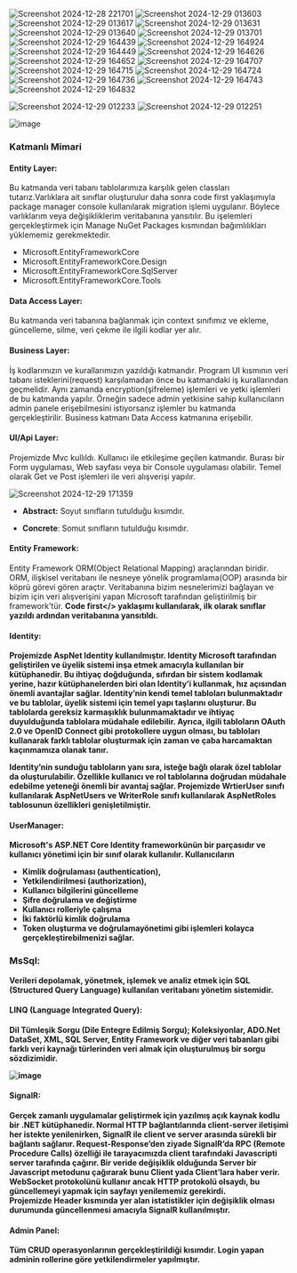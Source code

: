 
![Screenshot 2024-12-28 221701](https://github.com/user-attachments/assets/c969c000-b292-48ed-ab6b-5153a7a8f150)
![Screenshot 2024-12-29 013603](https://github.com/user-attachments/assets/47d1d139-09e0-4f04-b2be-f96d50b2f2eb)
![Screenshot 2024-12-29 013617](https://github.com/user-attachments/assets/bfaa7d47-5b70-4c0f-a6ed-fed6d2c083a0)
![Screenshot 2024-12-29 013631](https://github.com/user-attachments/assets/00f64f22-02f3-48f2-a1f5-17a5e7879359)
![Screenshot 2024-12-29 013640](https://github.com/user-attachments/assets/1092d303-d4f4-4863-b950-2c7309c10647)
![Screenshot 2024-12-29 013701](https://github.com/user-attachments/assets/50874dbf-8a8a-4363-b4ff-e31414a4b76a)
![Screenshot 2024-12-29 164439](https://github.com/user-attachments/assets/dfe2bbd7-05da-4479-82ed-9dcc09af38e1)
![Screenshot 2024-12-29 164924](https://github.com/user-attachments/assets/b4bbb0cd-a845-48af-b616-114aba0a1a60)
![Screenshot 2024-12-29 164449](https://github.com/user-attachments/assets/d19f952f-3cac-4573-8aa2-0ca232af6eb7)
![Screenshot 2024-12-29 164626](https://github.com/user-attachments/assets/a0fb4d83-3d8d-4c09-942d-2a9ec7b585a3)
![Screenshot 2024-12-29 164652](https://github.com/user-attachments/assets/81201b96-494c-4c54-adb7-b71a15a06328)
![Screenshot 2024-12-29 164707](https://github.com/user-attachments/assets/a61736ce-e5d8-4f81-a2e9-48254d804f6c)
![Screenshot 2024-12-29 164715](https://github.com/user-attachments/assets/4772b5f6-bdce-4401-87b8-2090e443b5b6)
![Screenshot 2024-12-29 164724](https://github.com/user-attachments/assets/68cfca96-7ce8-4c85-aceb-c082d817f14d)
![Screenshot 2024-12-29 164736](https://github.com/user-attachments/assets/9a513af0-dc8f-44c9-a62c-77f03ab28b30)
![Screenshot 2024-12-29 164743](https://github.com/user-attachments/assets/8bb7de32-316e-45db-9e42-e8d33536f1ab)
![Screenshot 2024-12-29 164832](https://github.com/user-attachments/assets/482d34ed-b9b6-4e74-afd0-e8544788abf6)

![Screenshot 2024-12-29 012233](https://github.com/user-attachments/assets/70605889-699a-4b67-a890-44dcd64ac701)
![Screenshot 2024-12-29 012251](https://github.com/user-attachments/assets/29fddc96-d21a-4fac-9a99-24e07c105f4b)

![image](https://github.com/user-attachments/assets/a1b6d908-190e-40e7-912e-cc6f4d7c7f96)

### Katmanlı Mimari

#### Entity Layer: 
  Bu katmanda veri tabanı tablolarımıza karşılık gelen classları tutarız.Varlıklara ait sınıflar oluşturulur daha sonra code first yaklaşımıyla package manager console kullanılarak migration işlemi uygulanır. Böylece varlıklarım veya değişikliklerim veritabanına yansıtılır. Bu işelemleri gerçekleştirmek için Manage NuGet Packages kısmından bağımlılıkları yüklememiz gerekmektedir.
  - Microsoft.EntityFrameworkCore
  - Microsoft.EntityFrameworkCore.Design
  - Microsoft.EntityFrameworkCore.SqlServer
  - Microsoft.EntityFrameworkCore.Tools
    
#### Data Access Layer: 
  Bu katmanda veri tabanına bağlanmak için context sınıfımız ve ekleme, güncelleme, silme, veri çekme ile ilgili kodlar yer alır. 
  
#### Business Layer:
  İş kodlarımızın ve kurallarımızın yazıldığı katmandır. Program UI kısmının veri tabanı isteklerini(request) karşılamadan önce bu katmandaki iş kurallarından geçmelidir. Aynı zamanda encryption(şifreleme) işlemleri ve yetki işlemleri de bu katmanda yapılır. Örneğin sadece admin yetkisine sahip kullanıcıların admin panele erişebilmesini istiyorsanız işlemler bu katmanda gerçekleştirilir. Business katmanı Data Access katmanına erişebilir.
  
#### UI/Api Layer:
  Projemizde Mvc kullıldı. Kullanıcı ile etkileşime geçilen katmandır. Burası bir Form uygulaması, Web sayfası veya bir Console uygulaması olabilir. Temel olarak Get ve Post işlemleri ile veri alışverişi yapılır.

![Screenshot 2024-12-29 171359](https://github.com/user-attachments/assets/387a6649-be3d-4e71-88ca-1829981e93a6)

 - <b>Abstract:</b> Soyut sınıfların tutulduğu kısımdır.

 - <b>Concrete</b>: Somut sınıfların tutulduğu kısımdır.
  
#### Entity Framework:
  Entity Framework ORM(Object Relational Mapping) araçlarından biridir. ORM, ilişkisel veritabanı ile nesneye yönelik programlama(OOP) arasında bir köprü görevi gören araçtır. Veritabanına bizim nesnelerimizi bağlayan ve bizim için veri alışverişini yapan Microsoft tarafından geliştirilmiş bir framework’tür. <b>Code first</> yaklaşımı kullanılarak, ilk olarak sınıflar yazıldı ardından veritabanına yansıtıldı.

#### Identity:
Projemizde AspNet Identity kullanılmıştır. Identity Microsoft tarafından geliştirilen ve üyelik sistemi inşa etmek amacıyla kullanılan bir kütüphanedir. Bu ihtiyaç doğduğunda, sıfırdan bir sistem kodlamak yerine, hazır kütüphanelerden biri olan Identity’i kullanmak, hız açısından önemli avantajlar sağlar. Identity’nin kendi temel tabloları bulunmaktadır ve bu tablolar, üyelik sistemi için temel yapı taşlarını oluşturur. Bu tablolarda gereksiz karmaşıklık bulunmamaktadır ve ihtiyaç duyulduğunda tablolara müdahale edilebilir. Ayrıca, ilgili tabloların OAuth 2.0 ve OpenID Connect gibi protokollere uygun olması, bu tabloları kullanarak farklı tablolar oluşturmak için zaman ve çaba harcamaktan kaçınmamıza olanak tanır.

  Identity’nin sunduğu tabloların yanı sıra, isteğe bağlı olarak özel tablolar da oluşturulabilir. Özellikle kullanıcı ve rol tablolarına doğrudan müdahale edebilme yeteneği önemli bir avantaj sağlar. Projemizde WrtierUser sınıfı kullanılarak AspNetUsers ve WriterRole sınıfı kullanılarak AspNetRoles tablosunun özellikleri genişletilmiştir.

#### UserManager:
  Microsoft's ASP.NET Core Identity frameworkünün bir parçasıdır ve kullanıcı yönetimi için bir sınıf olarak kullanılır. Kullanıcıların 
- Kimlik doğrulaması (authentication),
- Yetkilendirilmesi (authorization), 
- Kullanıcı bilgilerini güncelleme
- Şifre doğrulama ve değiştirme
- Kullanıcı rolleriyle çalışma
- İki faktörlü kimlik doğrulama
- Token oluşturma ve doğrulamayönetimi
gibi işlemleri kolayca gerçekleştirebilmenizi sağlar.

### MsSql: 
  Verileri depolamak, yönetmek, işlemek ve analiz etmek için SQL (Structured Query Language) kullanılan veritabanı yönetim sistemidir.

#### LINQ (Language Integrated Query):
   Dil Tümleşik Sorgu (Dile Entegre Edilmiş Sorgu); Koleksiyonlar, ADO.Net DataSet, XML, SQL Server, Entity Framework ve diğer veri tabanları gibi farklı veri kaynağı türlerinden veri almak için oluşturulmuş bir sorgu sözdizimidir. 

![image](https://github.com/user-attachments/assets/80e00ac6-1f7f-472a-b17b-7e819a9a3724)

#### SignalR:
  Gerçek zamanlı uygulamalar geliştirmek için yazılmış açık kaynak kodlu bir .NET kütüphanedir. Normal HTTP bağlantılarında client-server iletişimi her istekte yenilenirken, SignalR ile client ve server arasında sürekli bir bağlantı sağlanır. Request-Response’den ziyade SignalR’da RPC (Remote Procedure Calls) özelliği ile tarayacımızda client tarafındaki Javascripti server tarafında çağırır. Bir veride değişiklik olduğunda Server bir Javascript metodunu çağırarak bunu Client yada Client’lara haber verir. WebSocket protokolünü kullanır ancak HTTP protokolü olsaydı, bu güncellemeyi yapmak için sayfayı yenilememiz gerekirdi.   
  Projemizde Header kısmında yer alan istatistikler için değişiklik olması durumunda güncellenmesi amacıyla <b>SignalR</b> kullanılmıştır.
  
#### Admin Panel:
  Tüm CRUD operasyonlarının gerçekleştirildiği kısımdır. Login yapan adminin rollerine göre yetkilendirmeler yapılmıştır. 
